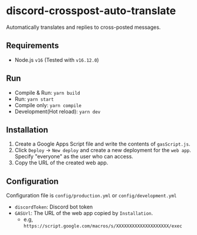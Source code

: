 # discord-crosspost-auto-translate

Automatically translates and replies to cross-posted messages.

## Requirements

- Node.js `v16` (Tested with `v16.12.0`)

## Run

- Compile & Run: `yarn build`
- Run: `yarn start`
- Compile only: `yarn compile`
- Development(Hot reload): `yarn dev`

## Installation

1. Create a Google Apps Script file and write the contents of `gasScript.js`.
2. Click `Deploy` -> `New deploy` and create a new deployment for the `web app`.  
   Specify "everyone" as the user who can access.
3. Copy the URL of the created web app.

## Configuration

Configuration file is `config/production.yml` or `config/development.yml`

- `discordToken`: Discord bot token
- `GASUrl`: The URL of the web app copied by `Installation`.
  - e.g, `https://script.google.com/macros/s/XXXXXXXXXXXXXXXXXXXX/exec`
